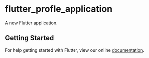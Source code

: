 # flutter_profle_application

A new Flutter application.

## Getting Started

For help getting started with Flutter, view our online
[documentation](https://flutter.io/).
